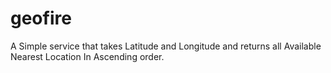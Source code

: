 # geofire
A Simple service that takes Latitude and Longitude and returns all Available Nearest Location In Ascending order.
